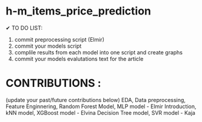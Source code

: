 # h-m_items_price_prediction


✔ TO DO LIST: 
1. commit preprocessing script (Elmir)
2. commit your models script
3. complile results from each model into one script and create graphs
4. commit your models evalutations text for the article 



# CONTRIBUTIONS :
(update your past/future contributions below)
EDA, Data preprocessing, Feature Enginnering, Random Forest Model, MLP model - Elmir
Introduction, kNN model, XGBoost model - Elvina
Decision Tree model, SVR model - Kaja
